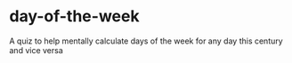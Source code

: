 # day-of-the-week
A quiz to help mentally calculate days of the week for any day this century and vice versa
